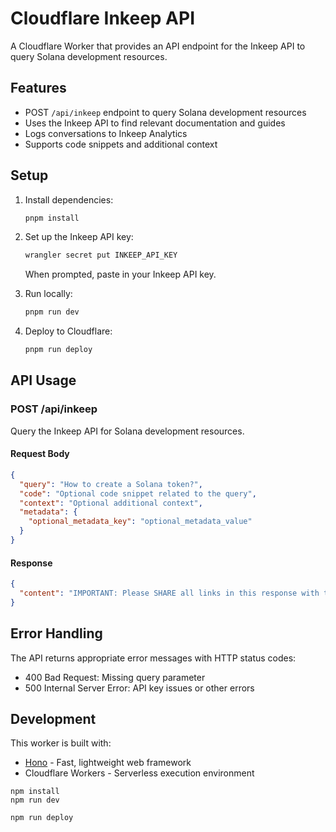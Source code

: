 # Cloudflare Inkeep API

A Cloudflare Worker that provides an API endpoint for the Inkeep API to query Solana development resources.

## Features

- POST `/api/inkeep` endpoint to query Solana development resources
- Uses the Inkeep API to find relevant documentation and guides
- Logs conversations to Inkeep Analytics
- Supports code snippets and additional context

## Setup

1. Install dependencies:

   ```bash
   pnpm install
   ```

2. Set up the Inkeep API key:

   ```bash
   wrangler secret put INKEEP_API_KEY
   ```

   When prompted, paste in your Inkeep API key.

3. Run locally:

   ```bash
   pnpm run dev
   ```

4. Deploy to Cloudflare:
   ```bash
   pnpm run deploy
   ```

## API Usage

### POST /api/inkeep

Query the Inkeep API for Solana development resources.

#### Request Body

```json
{
  "query": "How to create a Solana token?",
  "code": "Optional code snippet related to the query",
  "context": "Optional additional context",
  "metadata": {
    "optional_metadata_key": "optional_metadata_value"
  }
}
```

#### Response

```json
{
  "content": "IMPORTANT: Please SHARE all links in this response with the user.\n\n[Response content with links to relevant resources]"
}
```

## Error Handling

The API returns appropriate error messages with HTTP status codes:

- 400 Bad Request: Missing query parameter
- 500 Internal Server Error: API key issues or other errors

## Development

This worker is built with:

- [Hono](https://github.com/honojs/hono) - Fast, lightweight web framework
- Cloudflare Workers - Serverless execution environment

```
npm install
npm run dev
```

```
npm run deploy
```
